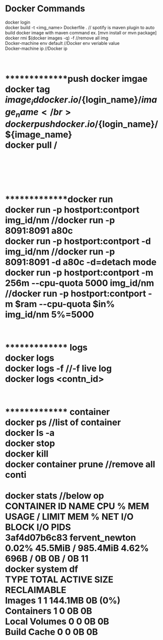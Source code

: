 # Docker Commands
docker login</br>docker build -t <img_name> Dockerfile .		// spotify is maven plugin to auto build docker image with maven command ex. [mvn install or mvn package]</br>docker rmi $(docker images -q) -f   		//remove all img</br>Docker-machine env default			//Docker env veriable value</br>Docker-machine ip				//Docker ip</br></br></br>

# *************push docker imgae</br>docker tag ${image_id} docker.io/${login_name}/${image_name} </br>docker push docker.io/${login_name}/${image_name}</br>docker pull <repo>/<imgae></br></br></br></br>

# *************docker run</br>docker run -p hostport:contport  img_id/nm        						  //docker run -p 8091:8091 a80c</br>docker run -p hostport:contport -d img_id/nm    						  //docker run -p 8091:8091 -d a80c  -d=detach mode</br>docker run -p hostport:contport -m 256m --cpu-quota 5000 img_id/nm        //docker run -p hostport:contport -m $ram --cpu-quota $in% img_id/nm   5%=5000</br></br>

# ************* logs</br>docker logs</br>docker logs -f 									 //-f live log</br>docker logs <contn_id></br></br>

# ************* container</br>docker ps  //list of container</br>docker ls -a</br>docker stop</br>docker kill</br>docker container prune  //remove all conti</br></br>docker stats            //below op</br>	CONTAINER ID        NAME                CPU %               MEM USAGE / LIMIT    MEM %               NET I/O             BLOCK I/O           PIDS</br>	3af4d07b6c83        fervent_newton      0.02%               45.5MiB / 985.4MiB   4.62%               696B / 0B           0B / 0B             11</br>docker system df</br>	TYPE                TOTAL               ACTIVE              SIZE                RECLAIMABLE</br>	Images              1                   1                   144.1MB             0B (0%)</br>	Containers          1                   0                   0B                  0B</br>	Local Volumes       0                   0                   0B                  0B</br>	Build Cache         0                   0                   0B                  0B	
